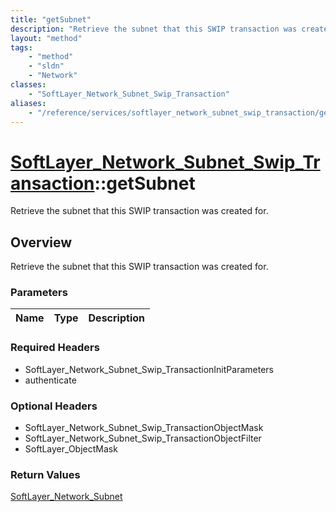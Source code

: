 ```yaml
---
title: "getSubnet"
description: "Retrieve the subnet that this SWIP transaction was created for."
layout: "method"
tags:
    - "method"
    - "sldn"
    - "Network"
classes:
    - "SoftLayer_Network_Subnet_Swip_Transaction"
aliases:
    - "/reference/services/softlayer_network_subnet_swip_transaction/getSubnet"
---
```

# [SoftLayer_Network_Subnet_Swip_Transaction](/reference/services/SoftLayer_Network_Subnet_Swip_Transaction)::getSubnet

Retrieve the subnet that this SWIP transaction was created for.


## Overview 
Retrieve the subnet that this SWIP transaction was created for.

### Parameters 
|Name | Type | Description |
| --- | --- | --- |


### Required Headers
* SoftLayer_Network_Subnet_Swip_TransactionInitParameters
* authenticate

### Optional Headers
* SoftLayer_Network_Subnet_Swip_TransactionObjectMask
* SoftLayer_Network_Subnet_Swip_TransactionObjectFilter
* SoftLayer_ObjectMask

### Return Values
<a href='/reference/datatypes/SoftLayer_Network_Subnet'>SoftLayer_Network_Subnet </a>

